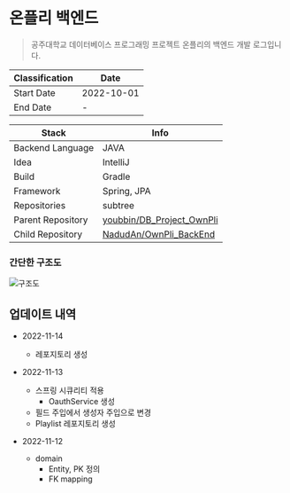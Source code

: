 # 온플리 백엔드

> 공주대학교 데이터베이스 프로그래밍 프로젝트 온플리의 백엔드 개발 로그입니다. 

| Classification | Date       |
|----------------|------------|
| Start Date     | 2022-10-01 |
| End Date       | -          |

| Stack             | Info                                                                      |
|-------------------|---------------------------------------------------------------------------|
| Backend Language  | JAVA                                                                      |
| Idea              | IntelliJ                                                                  |
| Build             | Gradle                                                                    |
| Framework         | Spring, JPA                                                               |
| Repositories      | subtree                                                                   |
| Parent Repository | [youbbin/DB_Project_OwnPli](https://github.com/youbbin/DB_Project_OwnPli) | <!--포함하는-->
| Child Repository  | [NadudAn/OwnPli_BackEnd](https://github.com/NadudAn/OwnPli_BackEnd)       |  <!--포함되는-->

### 간단한 구조도

![구조도](https://user-images.githubusercontent.com/84761609/201409901-2ad3548c-5e05-497e-a7ea-e8d49f6548df.jpg)


## 업데이트 내역

 - 2022-11-14
   - 레포지토리 생성


 - 2022-11-13
   - 스프링 시큐리티 적용
     - OauthService 생성
   - 필드 주입에서 생성자 주입으로 변경
   - Playlist 레포지토리 생성


 - 2022-11-12
   - domain
     - Entity, PK 정의
     - FK mapping
